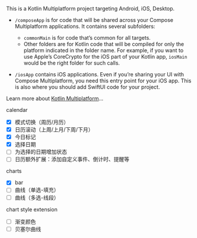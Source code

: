 This is a Kotlin Multiplatform project targeting Android, iOS, Desktop.

* `/composeApp` is for code that will be shared across your Compose Multiplatform applications.
  It contains several subfolders:
  - `commonMain` is for code that’s common for all targets.
  - Other folders are for Kotlin code that will be compiled for only the platform indicated in the folder name.
    For example, if you want to use Apple’s CoreCrypto for the iOS part of your Kotlin app,
    `iosMain` would be the right folder for such calls.

* `/iosApp` contains iOS applications. Even if you’re sharing your UI with Compose Multiplatform, 
  you need this entry point for your iOS app. This is also where you should add SwiftUI code for your project.


Learn more about [Kotlin Multiplatform](https://www.jetbrains.com/help/kotlin-multiplatform-dev/get-started.html)…



calendar
- [x] 模式切换（周历/月历）
- [x] 日历滚动（上周/上月/下周/下月）
- [x] 今日标记
- [x] 选择日期
- [ ] 为选择的日期增加状态
- [ ] 日历额外扩展：添加自定义事件、倒计时、提醒等

charts
- [x] bar
- [ ] 曲线（单选-填充）
- [ ] 曲线（多选-线段）

chart style extension
- [ ] 渐变颜色
- [ ] 贝塞尔曲线